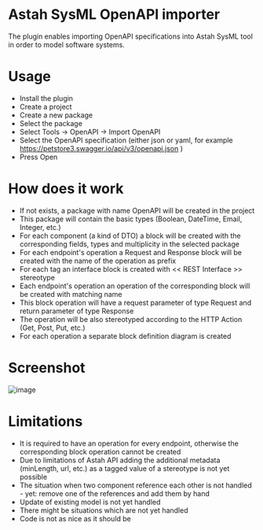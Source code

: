 # Astah SysML OpenAPI importer

The plugin enables importing OpenAPI specifications into Astah SysML tool in order to model software systems.

# Usage

- Install the plugin
- Create a project
- Create a new package
- Select the package
- Select Tools -> OpenAPI -> Import OpenAPI
- Select the OpenAPI specification (either json or yaml, for example https://petstore3.swagger.io/api/v3/openapi.json )
- Press Open

# How does it work

- If not exists, a package with name OpenAPI will be created in the project
- This package will contain the basic types (Boolean, DateTime, Email, Integer, etc.)
- For each component (a kind of DTO) a block will be created with the corresponding fields, types and multiplicity in the selected package
- For each endpoint's operation a Request and Response block will be created with the name of the operation as prefix
- For each tag an interface block is created with << REST Interface >> stereotype
- Each endpoint's operation an operation of the corresponding block will be created with matching name
- This block operation will have a request parameter of type <Operation>Request and return parameter of type <Operation>Response
- The operation will be also stereotyped according to the HTTP Action (Get, Post, Put, etc.)
- For each operation a separate block definition diagram is created

 # Screenshot

 ![image](https://github.com/modeldriven-hu/astah-openapi/assets/8182138/d102f3d0-3c7a-4cd5-89b3-08730ddb66f3)

 # Limitations

 - It is required to have an operation for every endpoint, otherwise the corresponding block operation cannot be created
 - Due to limitations of Astah API adding the additional metadata (minLength, url, etc.) as a tagged value of a stereotype is not yet possible
 - The situation when two component reference each other is not handled - yet: remove one of the references and add them by hand
 - Update of existing model is not yet handled
 - There might be situations which are not yet handled
 - Code is not as nice as it should be

